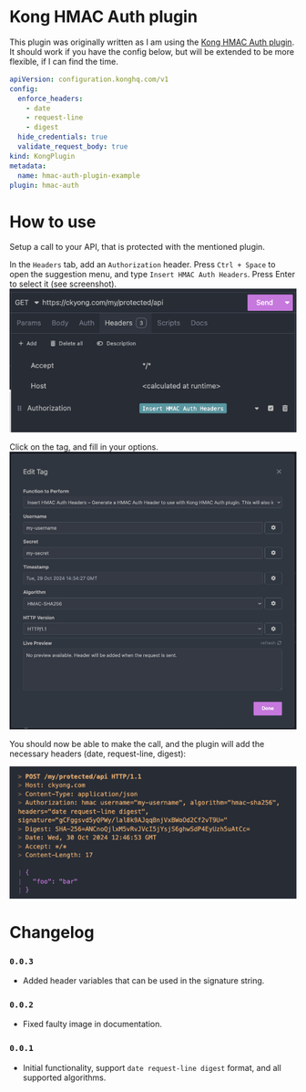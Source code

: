 # Kong HMAC Auth plugin
This plugin was originally written as I am using the [Kong HMAC Auth plugin](https://docs.konghq.com/hub/kong-inc/hmac-auth/). It should work if you have the config below, but will be extended to be more flexible, if I can find the time.

```yaml
apiVersion: configuration.konghq.com/v1
config:
  enforce_headers:
    - date
    - request-line
    - digest
  hide_credentials: true
  validate_request_body: true
kind: KongPlugin
metadata:
  name: hmac-auth-plugin-example
plugin: hmac-auth

```

# How to use
Setup a call to your API, that is protected with the mentioned plugin.

In the `Headers` tab, add an `Authorization` header. Press `Ctrl + Space` to open the suggestion menu, and type `Insert HMAC Auth Headers`. Press Enter to select it (see screenshot).
![](docs/auth_header_example.png)

Click on the tag, and fill in your options.
![](docs/template_tag_example.png)

You should now be able to make the call, and the plugin will add the necessary headers (date, request-line, digest):

![](docs/call_headers_example.png)

# Changelog
### `0.0.3`
* Added header variables that can be used in the signature string.
### `0.0.2` 
* Fixed faulty image in documentation.
### `0.0.1` 
* Initial functionality, support `date request-line digest` format, and all supported algorithms.